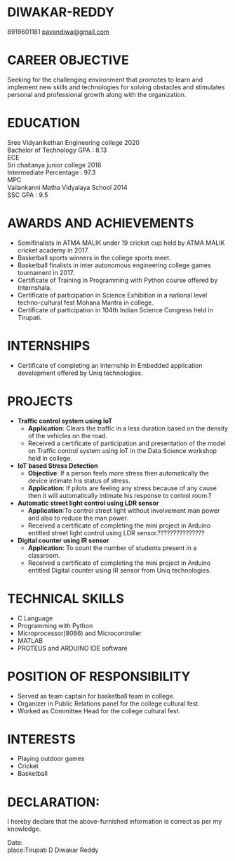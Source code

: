# DIWAKAR-REDDY
8919601181  pavandiwa@gmail.com
# CAREER OBJECTIVE
Seeking for the challenging environment that promotes to learn and implement new skills and technologies for solving obstacles and stimulates personal and professional growth along with the organization.
   
# EDUCATION
Sree Vidyanikethan Engineering college              2020<br /> 
Bachelor of Technology		                          GPA : 8.13<br />
ECE<br />
Sri chaitanya junior college	                      2016<br />
Intermediate	                                      Percentage : 97.3<br />
MPC<br />
Vailankanni Matha Vidyalaya School	                2014<br />
SSC	                                                GPA : 9.5<br />

# AWARDS AND ACHIEVEMENTS


* Semifinalists in ATMA MALIK under 19 cricket cup  held by ATMA MALIK cricket academy in 2017.
* Basketball sports winners in the college sports meet.
* Basketball finalists in inter autonomous engineering college games tournament in 2017.
* Certificate of Training in Programming with Python course offered by Internshala.
* Certificate of participation in Science Exhibition in a national level techno-cultural fest Mohana Mantra in college.
* Certificate of participation in 104th Indian Science Congress held in Tirupati.
# INTERNSHIPS

* Certificate of completing an internship in Embedded application development offered by Uniq technologies.

# PROJECTS
* **Traffic control system using IoT**
  * **Application**: Clears the traffic in a less duration based on the density of the vehicles on the road.
  * Received a certificate of participation and presentation of the model on Traffic control system using IoT in the Data Science workshop held in college.
 * **IoT based Stress Detection**
   * **Objective**: If a person feels more stress then automatically the device intimate his status of stress.
   * **Application**: If pilots are feeling any stress because of any cause then it will automatically intimate his response to control room.?
  * **Automatic street light control using LDR sensor**
    * **Application**:To control street light without involvement man power and also to reduce the man power.
    * Received a certificate of completing the mini project in Arduino entitled street light control using LDR sensor.???????????????
* **Digital counter using IR sensor**
  * **Application**: To count the number of students present in a classroom.
   * Received a certificate of completing the mini project in Arduino entitled Digital counter using IR sensor from Uniq technologies.

 # TECHNICAL SKILLS
* C Language
* Programming with Python
* Microprocessor(8086) and Microcontroller
* MATLAB
* PROTEUS and ARDUINO IDE software

# POSITION OF RESPONSIBILITY

* Served as team captain for basketball team in college.
* Organizer in Public Relations panel for the college cultural fest.
*  Worked as Committee Head for the college cultural fest.

 # INTERESTS

* Playing outdoor games
* Cricket
* Basketball

# DECLARATION:
I hereby declare that the above-furnished information is correct as per my knowledge.

Date:<br />
place:Tirupati                                                                                                        D Diwakar Reddy
